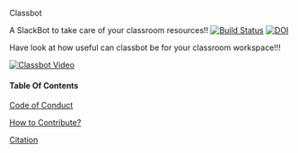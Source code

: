 Classbot

A SlackBot to take care of your classroom resources!!
[![Build Status](https://travis-ci.org/github/Ayushi61/Classroom-Bot.svg?branch=master)](https://travis-ci.org/github/Ayushi61/Classroom-Bot)
[![DOI](https://zenodo.org/badge/288084201.svg)](https://zenodo.org/badge/latestdoi/288084201)

Have look at how useful can classbot be for your classroom workspace!!!

[![Classbot Video](https://img.youtube.com/vi/CRSTGNChs1o/0.jpg)](https://youtu.be/CRSTGNChs1o)

#### Table Of Contents

[Code of Conduct](CODE_OF_CONDUCT.md)

[How to Contribute?](CONTRIBUTING.md)

[Citation](CITATION.md)
